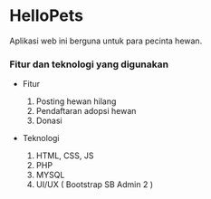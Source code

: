 # HelloPets

Aplikasi web ini berguna untuk para pecinta hewan.

### Fitur dan teknologi yang digunakan
* Fitur
	1. Posting hewan hilang
	2. Pendaftaran adopsi hewan
	3. Donasi 
	
* Teknologi
	1. HTML, CSS, JS 
	2. PHP
	3. MYSQL
	4. UI/UX ( Bootstrap SB Admin 2 )